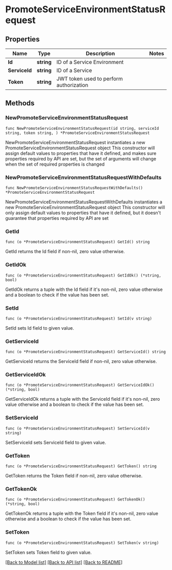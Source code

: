 # PromoteServiceEnvironmentStatusRequest

## Properties

Name | Type | Description | Notes
------------ | ------------- | ------------- | -------------
**Id** | **string** | ID of a Service Environment | 
**ServiceId** | **string** | ID of a Service | 
**Token** | **string** | JWT token used to perform authorization | 

## Methods

### NewPromoteServiceEnvironmentStatusRequest

`func NewPromoteServiceEnvironmentStatusRequest(id string, serviceId string, token string, ) *PromoteServiceEnvironmentStatusRequest`

NewPromoteServiceEnvironmentStatusRequest instantiates a new PromoteServiceEnvironmentStatusRequest object
This constructor will assign default values to properties that have it defined,
and makes sure properties required by API are set, but the set of arguments
will change when the set of required properties is changed

### NewPromoteServiceEnvironmentStatusRequestWithDefaults

`func NewPromoteServiceEnvironmentStatusRequestWithDefaults() *PromoteServiceEnvironmentStatusRequest`

NewPromoteServiceEnvironmentStatusRequestWithDefaults instantiates a new PromoteServiceEnvironmentStatusRequest object
This constructor will only assign default values to properties that have it defined,
but it doesn't guarantee that properties required by API are set

### GetId

`func (o *PromoteServiceEnvironmentStatusRequest) GetId() string`

GetId returns the Id field if non-nil, zero value otherwise.

### GetIdOk

`func (o *PromoteServiceEnvironmentStatusRequest) GetIdOk() (*string, bool)`

GetIdOk returns a tuple with the Id field if it's non-nil, zero value otherwise
and a boolean to check if the value has been set.

### SetId

`func (o *PromoteServiceEnvironmentStatusRequest) SetId(v string)`

SetId sets Id field to given value.


### GetServiceId

`func (o *PromoteServiceEnvironmentStatusRequest) GetServiceId() string`

GetServiceId returns the ServiceId field if non-nil, zero value otherwise.

### GetServiceIdOk

`func (o *PromoteServiceEnvironmentStatusRequest) GetServiceIdOk() (*string, bool)`

GetServiceIdOk returns a tuple with the ServiceId field if it's non-nil, zero value otherwise
and a boolean to check if the value has been set.

### SetServiceId

`func (o *PromoteServiceEnvironmentStatusRequest) SetServiceId(v string)`

SetServiceId sets ServiceId field to given value.


### GetToken

`func (o *PromoteServiceEnvironmentStatusRequest) GetToken() string`

GetToken returns the Token field if non-nil, zero value otherwise.

### GetTokenOk

`func (o *PromoteServiceEnvironmentStatusRequest) GetTokenOk() (*string, bool)`

GetTokenOk returns a tuple with the Token field if it's non-nil, zero value otherwise
and a boolean to check if the value has been set.

### SetToken

`func (o *PromoteServiceEnvironmentStatusRequest) SetToken(v string)`

SetToken sets Token field to given value.



[[Back to Model list]](../README.md#documentation-for-models) [[Back to API list]](../README.md#documentation-for-api-endpoints) [[Back to README]](../README.md)


